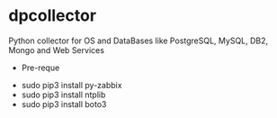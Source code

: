 dpcollector
===========

Python collector for OS and DataBases like PostgreSQL, MySQL, DB2, Mongo and Web Services

* Pre-reque
- sudo pip3 install py-zabbix
- sudo pip3 install ntplib
- sudo pip3 install boto3